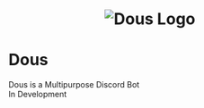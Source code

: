 # <div align="center"><img alt="Dous Logo" src="https://cdn.discordapp.com/attachments/1041352637397860456/1041365383233421402/Screenshot_2022-11-13_202400.jpg"></div>
# Dous
Dous is a Multipurpose Discord Bot
<br>
In Development
